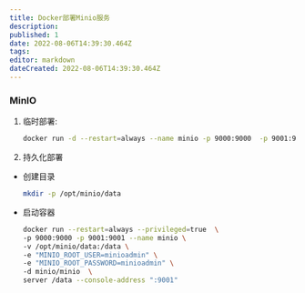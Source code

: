 ```yaml
---
title: Docker部署Minio服务
description: 
published: 1
date: 2022-08-06T14:39:30.464Z
tags: 
editor: markdown
dateCreated: 2022-08-06T14:39:30.464Z
---
```


### MinIO

1. 临时部署:

   ```bash
   docker run -d --restart=always --name minio -p 9000:9000  -p 9001:9001 minio/minio server /data --console-address ":9001"
   ```
2. 持久化部署

* 创建目录

  ```bash
  mkdir -p /opt/minio/data
  ```
* 启动容器

  ```bash
  docker run --restart=always --privileged=true  \
  -p 9000:9000 -p 9001:9001 --name minio \
  -v /opt/minio/data:/data \
  -e "MINIO_ROOT_USER=minioadmin" \
  -e "MINIO_ROOT_PASSWORD=minioadmin" \
  -d minio/minio  \
  server /data --console-address ":9001"
  ```


